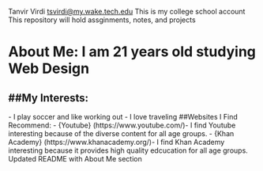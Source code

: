 Tanvir Virdi tsvirdi@my.wake.tech.edu
This is my college school account
This repository will hold assginments, notes, and projects
  <h1>About Me: I am 21 years old studying Web Design</h1>
  <h2>##My Interests:</h2>
-   I play soccer and like working out
-   I love traveling
 </h2>##Websites I Find Recommend:</h3>
-   {Youtube} (https://www.youtube.com/)- I find Youtube interesting because of the diverse content for all age groups. 
-   {Khan Academy} (https://www.khanacademy.org/)- I find Khan Academy interesting because it provides high quality edcucation for all age groups. 
Updated README with About Me section
